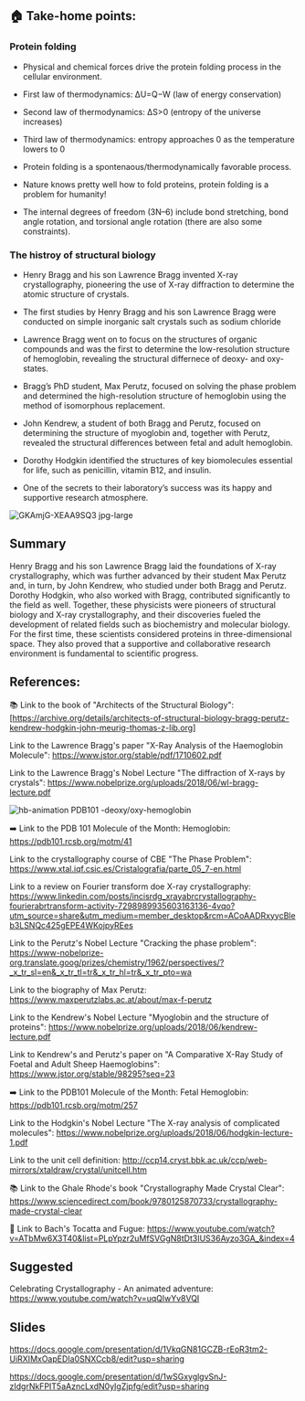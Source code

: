 ## 🏠 Take-home points:

### Protein folding

- Physical and chemical forces drive the protein folding process in the cellular environment.

- First law of thermodynamics: ΔU=Q−W (law of energy conservation)

- Second law of thermodynamics: ΔS>0 (entropy of the universe increases)

- Third law of thermodynamics: entropy approaches 0 as the temperature lowers to 0

- Protein folding is a spontenaous/thermodynamically favorable process.

- Nature knows pretty well how to fold proteins, protein folding is a problem for humanity!

- The internal degrees of freedom (3N–6) include bond stretching, bond angle rotation, and torsional angle rotation (there are also some constraints).
  
### The histroy of structural biology

- Henry Bragg and his son Lawrence Bragg invented X-ray crystallography, pioneering the use of X-ray diffraction to determine the atomic structure of crystals.

- The first studies by Henry Bragg and his son Lawrence Bragg were conducted on simple inorganic salt crystals such as sodium chloride

- Lawrence Bragg went on to focus on the structures of organic compounds and was the first to determine the low-resolution structure of hemoglobin, revealing the structural differnece of deoxy- and oxy-states.

- Bragg’s PhD student, Max Perutz, focused on solving the phase problem and determined the high-resolution structure of hemoglobin using the method of isomorphous replacement.

- John Kendrew, a student of both Bragg and Perutz, focused on determining the structure of myoglobin and, together with Perutz, revealed the structural differences between fetal and adult hemoglobin.

- Dorothy Hodgkin identified the structures of key biomolecules essential for life, such as penicillin, vitamin B12, and insulin.

- One of the secrets to their laboratory’s success was its happy and supportive research atmosphere.

![GKAmjG-XEAA9SQ3 jpg-large](https://github.com/user-attachments/assets/119cb1ba-a861-4d67-be12-3ad10d88bd9d)


## Summary
Henry Bragg and his son Lawrence Bragg laid the foundations of X-ray crystallography, which was further advanced by their student Max Perutz and, in turn, by John Kendrew, who studied under both Bragg and Perutz. Dorothy Hodgkin, who also worked with Bragg, contributed significantly to the field as well. Together, these physicists were pioneers of structural biology and X-ray crystallography, and their discoveries fueled the development of related fields such as biochemistry and molecular biology. For the first time, these scientists considered proteins in three-dimensional space. They also proved that a supportive and collaborative research environment is fundamental to scientific progress.


## References:

📚 Link to the book of "Architects of the Structural Biology": [https://archive.org/details/architects-of-structural-biology-bragg-perutz-kendrew-hodgkin-john-meurig-thomas-z-lib.org]

Link to the Lawrence Bragg's paper "X-Ray Analysis of the Haemoglobin Molecule": https://www.jstor.org/stable/pdf/1710602.pdf

Link to the Lawrence Bragg's Nobel Lecture "The diffraction of X-rays by crystals": https://www.nobelprize.org/uploads/2018/06/wl-bragg-lecture.pdf

![hb-animation](https://github.com/user-attachments/assets/9d376a3c-b923-4c28-87e3-3702645139bb)
PDB101 -deoxy/oxy-hemoglobin

➡️ Link to the PDB 101 Molecule of the Month: Hemoglobin: https://pdb101.rcsb.org/motm/41

Link to the crystallography course of CBE "The Phase Problem": https://www.xtal.iqf.csic.es/Cristalografia/parte_05_7-en.html

Link to a review on Fourier transform doe X-ray crystallography: https://www.linkedin.com/posts/incisrdg_xrayabrcrystallography-fourierabrtransform-activity-7298989935603163136-4vqo?utm_source=share&utm_medium=member_desktop&rcm=ACoAADRxyycBleb3LSNQc425gEPE4WKojpyREes

Link to the Perutz's Nobel Lecture "Cracking the phase problem": https://www-nobelprize-org.translate.goog/prizes/chemistry/1962/perspectives/?_x_tr_sl=en&_x_tr_tl=tr&_x_tr_hl=tr&_x_tr_pto=wa

Link to the biography of Max Perutz: https://www.maxperutzlabs.ac.at/about/max-f-perutz

Link to the Kendrew's Nobel Lecture "Myoglobin and the structure of proteins": https://www.nobelprize.org/uploads/2018/06/kendrew-lecture.pdf

Link to Kendrew's and Perutz's paper on "A Comparative X-Ray Study of Foetal and Adult Sheep Haemoglobins": https://www.jstor.org/stable/98295?seq=23

➡️ Link to the PDB101 Molecule of the Month: Fetal Hemoglobin: https://pdb101.rcsb.org/motm/257

Link to the Hodgkin's Nobel Lecture "The X-ray analysis of complicated molecules": https://www.nobelprize.org/uploads/2018/06/hodgkin-lecture-1.pdf

Link to the unit cell definition: http://ccp14.cryst.bbk.ac.uk/ccp/web-mirrors/xtaldraw/crystal/unitcell.htm

📚 Link to the Ghale Rhode's book "Crystallography Made Crystal Clear": https://www.sciencedirect.com/book/9780125870733/crystallography-made-crystal-clear

🎼 Link to Bach's Tocatta and Fugue: https://www.youtube.com/watch?v=ATbMw6X3T40&list=PLpYpzr2uMfSVGgN8tDt3IUS36Ayzo3GA_&index=4

## Suggested
 
Celebrating Crystallography - An animated adventure: https://www.youtube.com/watch?v=uqQlwYv8VQI

## Slides

https://docs.google.com/presentation/d/1VkqGN81GCZB-rEoR3tm2-UiRXIMxOapEDIa0SNXCcb8/edit?usp=sharing

https://docs.google.com/presentation/d/1wSGxyglgvSnJ-zIdgrNkFPIT5aAzncLxdN0yIgZjpfg/edit?usp=sharing
